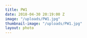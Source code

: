 ```yaml
---
title: PW1
date: 2018-04-30 20:19:00 Z
image: "/uploads/PW1.jpg"
thumbnail-image: "/uploads/PW1.jpg"
layout: photo
---
```


